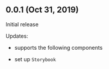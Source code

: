 ## 0.0.1 (Oct 31, 2019)
Initial release

Updates:
- supports the following components

- set up `Storybook`